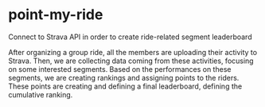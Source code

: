 # point-my-ride
Connect to Strava API in order to create ride-related segment leaderboard

After organizing a group ride, all the members are uploading their activity to Strava.
Then, we are collecting data coming from these activities, focusing on some interested segments. Based on the performances on these segments, we are creating rankings and assigning points to the riders.
These points are creating and defining a final leaderboard, defining the cumulative ranking.
